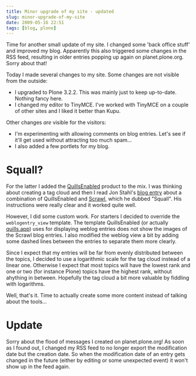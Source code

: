 ```yaml
---
title: Minor upgrade of my site - updated
slug: minor-upgrade-of-my-site
date: 2009-05-16 22:51
tags: [blog, plone]
---
```


Time for another small update of my site. I changed some 'back office
stuff' and improved my blog. Apparently this also triggered some
changes in the RSS feed, resulting in older entries popping up again
on planet.plone.org. Sorry about that!

Today I made several changes to my site. Some changes are not visible
from the outside:

- I upgraded to Plone 3.2.2. This was mainly just to keep
  up-to-date. Nothing fancy here.
- I changed my editor to TinyMCE. I've worked with TinyMCE on a couple
  of other sites and I liked it better than Kupu.

Other changes *are* visible for the visitors:

- I'm experimenting with allowing comments on blog entries. Let's see
  if it'll get used without attracting too much spam...
- I also added a few portlets for my blog.

# Squall?

For the latter I added the
[QuillsEnabled](http://pypi.python.org/pypi/Products.QuillsEnabled)
product to the mix. I was thinking about creating a tag cloud and then
I read Jon Stahl's
[blog entry](http://blogs.onenw.org/jon/archives/2009/05/01/squall-perfect-plone-blogging-with-scrawl-quills/)
about a combination of QuillsEnabled and
[Scrawl](http://pypi.python.org/pypi/Products.Scrawl), which he dubbed
"Squall". His instructions were really clear and it worked quite well.

However, I did some custom work. For starters I decided to override
the `weblogentry_view` template. The template QuillsEnabled (or
actually [quills.app](http://pypi.python.org/pypi/quills.app)) uses
for displaying weblog entries does not show the images of the Scrawl
blog entries. I also modified the weblog view a bit by adding some
dashed lines between the entries to separate them more clearly.

Since I expect that my entries will be far from evenly distributed
between the topics, I decided to use a logarithmic scale for the tag
cloud instead of a linear one. Otherwise I expect that most topics
will have the lowest rank and one or two (for instance Plone) topics
have the highest rank, without ahything in between. Hopefully the tag
cloud a bit more valuable by fiddling with logarithms.

Well, that's it. Time to actually create some more content instead of
talking about the tools...

# Update

Sorry about the flood of messages I created on planet.plone.org! As
soon as I found out, I changed my RSS feed to no longer export the
modification date but the creation date. So when the modification date
of an entry gets changed in the future (either by editing or some
unexpected event) it won't show up in the feed again.

